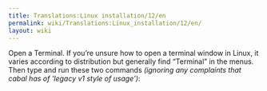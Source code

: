 ```yaml
---
title: Translations:Linux installation/12/en
permalink: wiki/Translations:Linux_installation/12/en/
layout: wiki
---
```


Open a Terminal. If you’re unsure how to open a terminal window in
Linux, it varies according to distribution but generally find “Terminal”
in the menus. Then type and run these two commands *(ignoring any
complaints that cabal has of 'legacy v1 style of usage')*:
